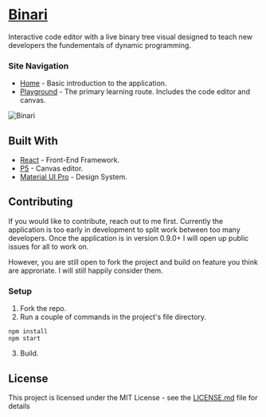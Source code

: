 # [Binari](https://binari.netlify.com)
Interactive code editor with a live binary tree visual designed to teach new developers the fundementals of dynamic programming.

### Site Navigation

* [Home](https://binari.netlify.com) - Basic introduction to the application.
* [Playground](https://binari.netlify.com/playground) - The primary learning route. Includes the code editor and canvas.

![Binari](https://user-images.githubusercontent.com/27185256/71660555-4939dc00-2d00-11ea-97f0-9dd15a03f574.png "Site Photo")

## Built With

* [React](https://reactjs.org) - Front-End Framework.
* [P5](https://p5js.org) - Canvas editor.
* [Material UI Pro](https://demos.creative-tim.com/material-dashboard-pro-react/#/documentation/tutorial) - Design System.

## Contributing

If you would like to contribute, reach out to me first. Currently the application is too early in development to split work between too many developers. Once the application is in version 0.9.0+ I will open up public issues for all to work on.

However, you are still open to fork the project and build on feature you think are approriate. I will still happily consider them.

### Setup
1) Fork the repo.
2) Run a couple of commands in the project's file directory.

```
npm install
npm start
```

3) Build.


## License

This project is licensed under the MIT License - see the [LICENSE.md](LICENSE.md) file for details
